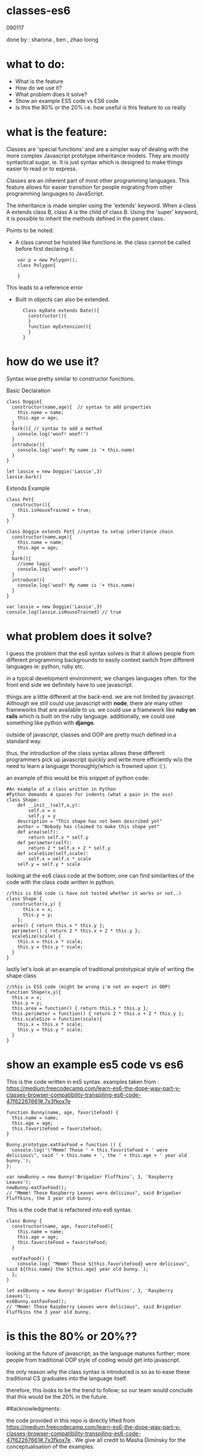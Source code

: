 # classes-es6
090117

done by : sharona , ben , zhao loong

# what to do:
  * What is the feature
  * How do we use it?
  * What problem does it solve?
  * Show an example ES5 code vs ES6 code
  * Is this the 80% or the 20% i.e. how useful is this feature to us really

# what is the feature:

Classes are 'special functions' and are a simpler way of dealing with the more complex Javascript prototype inheritance models. They are mostly syntactical sugar, ie. It is just syntax which is designed to make things easier to read or to express.

Classes are an inherent part of most other programming languages. This feature allows for easier transition for people migrating from other programming languages to JavaScript.

The inheritance is made simpler using the 'extends' keyword. When a class A extends class B, class A is the child of class B. Using the 'super' keyword, it is possible to inherit the methods defined in the parent class.

Points to be noted:
* A class cannot be hoisted like functions ie. the class cannot be called before first declaring it.
```
    var p = new Polygon();
    class Polygon{

    }
```

  This leads to a reference error

* Built in objects can also be extended.
```
      Class myDate extends Date(){
        constructor(){
        }
        function myExtension(){
        }
      }
```

# how do we use it?
Syntax wise pretty similar to constructor functions.

Basic Declaration
```
class Doggie{
  constructor(name,age){  // syntax to add properties
    this.name = name;
    this.age = age;
  }
  bark(){ // syntax to add a method
    console.log('woof! woof!')
  }
  introduce(){
    console.log('woof! My name is '+ this.name)
  }
}

let lassie = new Doggie('Lassie',3)
lassie.bark()
```
Extends Example
```
class Pet{
  constructor(){
    this.isHouseTrained = true;
  }
}

class Doggie extends Pet{ //syntax to setup inheritance chain
  constructor(name,age){
    this.name = name;
    this.age = age;
  }
  bark(){
    //some logic
    console.log('woof! woof!')
  }
  introduce(){
    console.log('woof! My name is '+ this.name)
  }
}

var lassie = new Doggie('Lassie',3)
console.log(lassie.isHouseTrained) // true
```

# what problem does it solve?
I guess the problem that the es6 syntax solves is that it allows people from different programming backgrounds to easily context switch from different languages ie: python, ruby etc.

in a typical development environment; we changes languages often.
for the front end side we definitely have to use javascript.

things are a little different at the back-end. we are not limited by javascript. Although we still could use javascript with **node**, there are many other frameworks that are available to us. we could use a framework like **ruby on rails** which is built on the ruby language. additionally, we could use something like python with **django**.

outside of javascript, classes and OOP are pretty much defined in a standard way.

thus, the introduction of the class syntax allows these different programmers pick up javascript quickly and write more efficiently w/o the need to learn a language thoroughly(which is frowned upon :( ).

an example of this would be this snippet of python code:
```
#An example of a class written in Python
#Python demands 4 spaces for indents (what a pain in the ass)
class Shape:
    def __init__(self,x,y):
        self.x = x
        self.y = y
    description = "This shape has not been described yet"
    author = "Nobody has claimed to make this shape yet"
    def area(self):
        return self.x * self.y
    def perimeter(self):
        return 2 * self.x + 2 * self.y
    def scaleSize(self,scale):
        self.x = self.x * scale
    self.y = self.y * scale

```

looking at the es6 class code at the bottom; one can find similarities of the code with the class code written in python.

```
//this is ES6 code (i have not tested whether it works or not..)
class Shape {
  constructor(x,y) {
      this.x = x;
      this.y = y;
    };
  area() { return this.x * this.y };
  perimeter() { return 2 * this.x + 2 * this.y };
  scaleSize(scale) {
    this.x = this.x * scale;
    this.y = this.y * scale;
  }
}
```

lastly let's look at an example of traditional prototypical style of writing the shape class
```
//this is ES5 code (might be wrong i'm not an expert in OOP)
function Shape(x,y){
  this.x = x;
  this.y = y;
  this.area = function() { return this.x * this.y };
  this.perimeter = function() { return 2 * this.x + 2 * this.y };
  this.scaleSize = function(scale){
    this.x = this.x * scale;
    this.y = this.y * scale;
  }
}
```
# show an example es5 code vs es6
This is the code written in es5 syntax.
examples taken from : https://medium.freecodecamp.com/learn-es6-the-dope-way-part-v-classes-browser-compatibility-transpiling-es6-code-47f62267661#.7x3fkox7e

```
function Bunny(name, age, favoriteFood) {
  this.name = name;
  this.age = age;
  this.favoriteFood = favoriteFood;
}

Bunny.prototype.eatFavFood = function () {
  console.log('\"Mmmm! Those ' + this.favoriteFood + ' were delicious\", said ' + this.name + ', the ' + this.age + ' year old bunny.');
};

var newBunny = new Bunny('Brigadier Fluffkins', 3, 'Raspberry Leaves');
newBunny.eatFavFood();
// "Mmmm! Those Raspberry Leaves were delicious", said Brigadier Fluffkins, the 3 year old bunny.
```

This is the code that is refactored into es6 syntax.

```
class Bunny {
  constructor(name, age, favoriteFood){
    this.name = name;
    this.age = age;
    this.favoriteFood = favoriteFood;
  }

  eatFavFood() {
    console.log(`"Mmmm! Those ${this.favoriteFood} were delicious", said ${this.name} the ${this.age} year old bunny.`);
  };
}

let es6Bunny = new Bunny('Brigadier Fluffkins', 3, 'Raspberry Leaves');
es6Bunny.eatFavFood();
// "Mmmm! Those Raspberry Leaves were delicious", said Brigadier Fluffkins the 3 year old bunny.
```

# is this the 80% or 20%??

looking at the future of javascript; as the language matures further; more people from traditional OOP style of coding would get into javascript.

the only reason why the class syntax is introduced is so as to ease these traditional CS graduates into the language itself.

therefore, this looks to be the trend to follow; so our team would conclude that this would be the 20% in the future.

##acknowledgments:

the code provided in this repo is directly lifted from https://medium.freecodecamp.com/learn-es6-the-dope-way-part-v-classes-browser-compatibility-transpiling-es6-code-47f62267661#.7x3fkox7e . We give all credit to Masha Diminsky for the conceptualisation of the examples.
